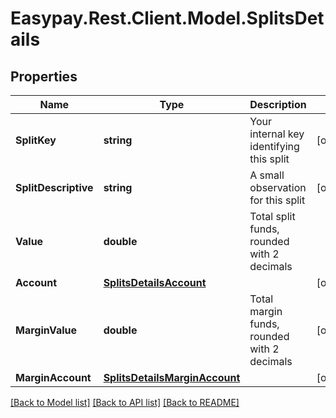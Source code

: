 # Easypay.Rest.Client.Model.SplitsDetails

## Properties

Name | Type | Description | Notes
------------ | ------------- | ------------- | -------------
**SplitKey** | **string** | Your internal key identifying this split | [optional] 
**SplitDescriptive** | **string** | A small observation for this split | [optional] 
**Value** | **double** | Total split funds, rounded with 2 decimals | 
**Account** | [**SplitsDetailsAccount**](SplitsDetailsAccount.md) |  | [optional] 
**MarginValue** | **double** | Total margin funds, rounded with 2 decimals | [optional] 
**MarginAccount** | [**SplitsDetailsMarginAccount**](SplitsDetailsMarginAccount.md) |  | [optional] 

[[Back to Model list]](../README.md#documentation-for-models) [[Back to API list]](../README.md#documentation-for-api-endpoints) [[Back to README]](../README.md)

